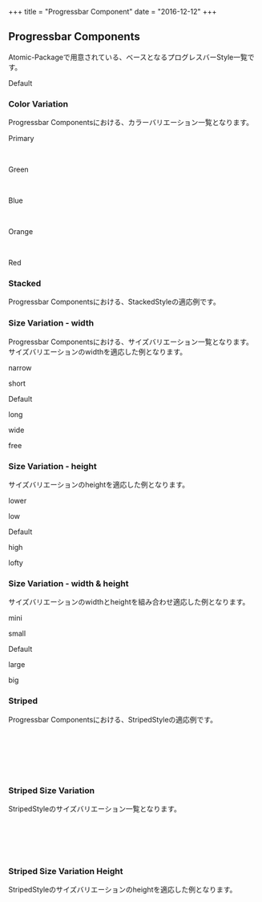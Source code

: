 +++
title = "Progressbar Component"
date = "2016-12-12"
+++

## Progressbar Components

Atomic-Packageで用意されている、ベースとなるプログレスバーStyle一覧です。

Default

<div class="progress">
  <span class="value" style="width: 50%;"></span>
</div>

### Color Variation

Progressbar Componentsにおける、カラーバリエーション一覧となります。

Primary
<div class="progress">
  <span class="value primary" style="width: 70%;"></span>
</div>

<br>

Green
<div class="progress">
  <span class="value green" style="width: 70%;"></span>
</div>

<br>

Blue
<div class="progress">
  <span class="value blue" style="width: 50%;"></span>
</div>

<br>

Orange
<div class="progress">
  <span class="value orange" style="width: 60%;"></span>
</div>

<br>

Red
<div class="progress">
  <span class="value red" style="width: 60%;"></span>
</div>


### Stacked

Progressbar Componentsにおける、StackedStyleの適応例です。

<div class="progress free">
  <span class="value green" style="width: 30%;"></span>
  <span class="value blue" style="width: 50%;"></span>
</div>


### Size Variation - width

Progressbar Componentsにおける、サイズバリエーション一覧となります。
サイズバリエーションのwidthを適応した例となります。

narrow
<div class="progress narrow">
  <span class="value" style="width: 50%;"></span>
</div>

short
<div class="progress short">
  <span class="value" style="width: 50%;"></span>
</div>

Default
<div class="progress">
  <span class="value" style="width: 50%;"></span>
</div>

long
<div class="progress long">
  <span class="value" style="width: 50%;"></span>
</div>

wide
<div class="progress wide">
  <span class="value" style="width: 50%;"></span>
</div>

free
<div class="progress free">
  <span class="value" style="width: 50%;"></span>
</div>


### Size Variation - height

サイズバリエーションのheightを適応した例となります。

lower
<div class="progress lower">
  <span class="value" style="width: 50%;"></span>
</div>

low
<div class="progress low">
  <span class="value" style="width: 50%;"></span>
</div>

Default
<div class="progress">
  <span class="value" style="width: 50%;"></span>
</div>

high
<div class="progress high">
  <span class="value" style="width: 50%;"></span>
</div>

lofty
<div class="progress lofty">
  <span class="value" style="width: 50%;"></span>
</div>

### Size Variation - width & height

サイズバリエーションのwidthとheightを組み合わせ適応した例となります。

mini
<div class="progress mini">
  <span class="value" style="width: 50%;"></span>
</div>

small
<div class="progress small">
  <span class="value" style="width: 50%;"></span>
</div>

Default
<div class="progress">
  <span class="value" style="width: 50%;"></span>
</div>

large
<div class="progress large">
  <span class="value" style="width: 50%;"></span>
</div>

big
<div class="progress big">
  <span class="value" style="width: 50%;"></span>
</div>

### Striped

Progressbar Componentsにおける、StripedStyleの適応例です。

<div class="progress">
  <span class="value striped" style="width: 50%;"></span>
</div>

<br>

<div class="progress">
  <span class="value primary striped" style="width: 70%;"></span>
</div>

<br>

<div class="progress">
  <span class="value green striped" style="width: 70%;"></span>
</div>

<br>

<div class="progress">
  <span class="value blue striped" style="width: 50%;"></span>
</div>

<br>

<div class="progress">
  <span class="value orange striped" style="width: 60%;"></span>
</div>

<br>

<div class="progress">
  <span class="value red striped" style="width: 60%;"></span>
</div>

### Striped Size Variation

StripedStyleのサイズバリエーション一覧となります。

<div class="progress mini">
  <span class="value orange striped" style="width: 60%;"></span>
</div>

<br>

<div class="progress small">
  <span class="value orange striped" style="width: 60%;"></span>
</div>

<br>

<div class="progress">
  <span class="value orange striped" style="width: 60%;"></span>
</div>

<br>

<div class="progress large">
  <span class="value orange striped" style="width: 60%;"></span>
</div>

<br>

<div class="progress big">
  <span class="value orange striped" style="width: 60%;"></span>
</div>

### Striped Size Variation Height

StripedStyleのサイズバリエーションのheightを適応した例となります。

<div class="progress lower">
  <span class="value orange striped" style="width: 60%;"></span>
</div>

<br>

<div class="progress low">
  <span class="value orange striped" style="width: 60%;"></span>
</div>

<br>

<div class="progress">
  <span class="value orange striped" style="width: 60%;"></span>
</div>

<br>

<div class="progress high">
  <span class="value orange striped" style="width: 60%;"></span>
</div>

<br>

<div class="progress lofty">
  <span class="value orange striped" style="width: 60%;"></span>
</div>